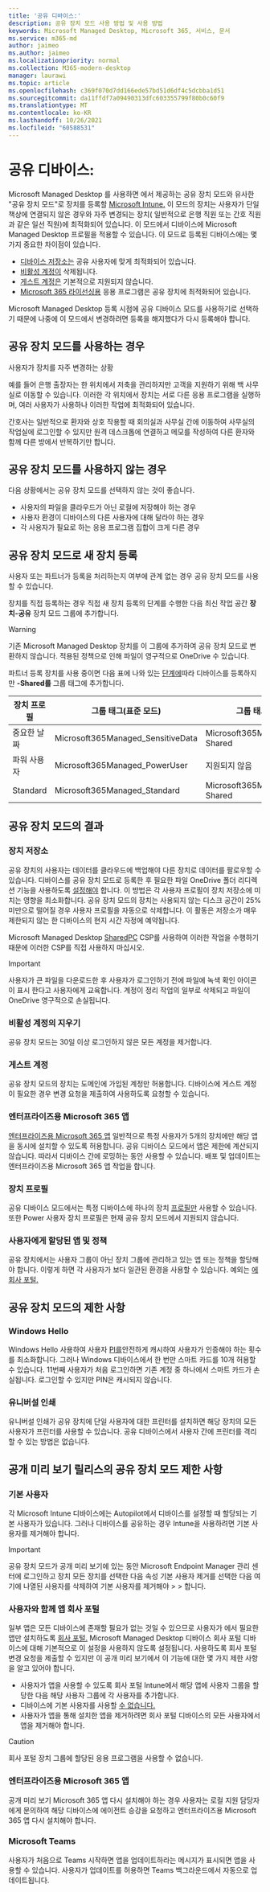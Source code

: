 ```yaml
---
title: '공유 디바이스:'
description: 공유 장치 모드 사용 방법 및 사용 방법
keywords: Microsoft Managed Desktop, Microsoft 365, 서비스, 문서
ms.service: m365-md
author: jaimeo
ms.author: jaimeo
ms.localizationpriority: normal
ms.collection: M365-modern-desktop
manager: laurawi
ms.topic: article
ms.openlocfilehash: c369f070d7dd166ede57bd51d6df4c5dcbba1d51
ms.sourcegitcommit: da11ffdf7a09490313dfc603355799f80b0c60f9
ms.translationtype: MT
ms.contentlocale: ko-KR
ms.lasthandoff: 10/26/2021
ms.locfileid: "60588531"
---
```

# <a name="shared-devices"></a>공유 디바이스:

Microsoft Managed Desktop 를 사용하면 에서 제공하는 공유 장치 모드와 유사한 "공유 장치 모드"로 장치를 등록할 [Microsoft Intune.](/mem/intune/configuration/shared-user-device-settings) 이 모드의 장치는 사용자가 단일 책상에 연결되지 않은 경우와 자주 변경되는 장치( 일반적으로 은행 직원 또는 간호 직원과 같은 일선 직원)에 최적화되어 있습니다. 이 모드에서 디바이스에 Microsoft Managed Desktop 프로필을 적용할 수 있습니다. [](profiles.md) 이 모드로 등록된 디바이스에는 몇 가지 중요한 차이점이 있습니다.

- [디바이스 저장소는](#device-storage) 공유 사용자에 맞게 최적화되어 있습니다.
- [비활성 계정이](#deletion-of-inactive-accounts) 삭제됩니다.
- [게스트 계정은](#guest-accounts) 기본적으로 지원되지 않습니다.
- [Microsoft 365 라이선싱용](#microsoft-365-apps-for-enterprise) 응용 프로그램은 공유 장치에 최적화되어 있습니다.

Microsoft Managed Desktop 등록 시점에 공유 디바이스 모드를 사용하기로 선택하기 때문에 나중에 이 모드에서 변경하려면 등록을 해지했다가 다시 등록해야 합니다.

## <a name="when-to-use-shared-device-mode"></a>공유 장치 모드를 사용하는 경우

사용자가 장치를 자주 변경하는 상황

예를 들어 은행 출장자는 한 위치에서 저축을 관리하지만 고객을 지원하기 위해 백 사무실로 이동할 수 있습니다. 이러한 각 위치에서 장치는 서로 다른 응용 프로그램을 실행하며, 여러 사용자가 사용하나 이러한 작업에 최적화되어 있습니다.

간호사는 일반적으로 환자와 상호 작용할 때 회의실과 사무실 간에 이동하여 사무실의 작업실에 로그인할 수 있지만 원격 데스크톱에 연결하고 메모를 작성하여 다른 환자와 함께 다른 방에서 반복하기만 합니다.

## <a name="when-not-to-use-shared-device-mode"></a>공유 장치 모드를 사용하지 않는 경우

다음 상황에서는 공유 장치 모드를 선택하지 않는 것이 좋습니다.

- 사용자의 파일을 클라우드가 아닌 로컬에 저장해야 하는 경우
- 사용자 환경이 디바이스의 다른 사용자에 대해 달라야 하는 경우
- 각 사용자가 필요로 하는 응용 프로그램 집합이 크게 다른 경우

## <a name="enroll-new-devices-in-shared-device-mode"></a>공유 장치 모드로 새 장치 등록

사용자 또는 파트너가 등록을 처리하는지 여부에 관계 없는 경우 공유 장치 모드를 사용할 수 있습니다.

장치를 직접 등록하는 경우 직접 새 [](../get-started/register-devices-self.md)장치 등록의 단계를 수행한 다음 최신 작업 공간 **장치-공유** 장치 모드 그룹에 추가합니다. 

> [!WARNING]
> 기존 Microsoft Managed Desktop 장치를 이 그룹에 추가하여 공유 장치 모드로 변환하지 않습니다. 적용된 정책으로 인해 파일이 영구적으로 OneDrive 수 있습니다.

파트너 등록 장치를 사용 중이면 다음 표에 나와 있는 [단계에](../get-started/register-devices-partner.md)따라 디바이스를 등록하지만 **-Shared를** 그룹 태그에 추가합니다.


|장치 프로필  |그룹 태그(표준 모드)  |그룹 태그(공유 장치 모드)  |
|---------|---------|---------|
|중요한 날짜 | Microsoft365Managed_SensitiveData        |  Microsoft365Managed_SensitiveData-Shared       |
| 파워 사용자         | Microsoft365Managed_PowerUser        | 지원되지 않음        |
|Standard     | Microsoft365Managed_Standard        | Microsoft365Managed_Standard-Shared  |

## <a name="consequences-of-shared-device-mode"></a>공유 장치 모드의 결과

### <a name="device-storage"></a>장치 저장소

공유 장치의 사용자는 데이터를 클라우드에 백업해야 다른 장치로 데이터를 팔로우할 수 있습니다. 디바이스를 공유 장치 모드로 등록한 후 필요한 파일 OneDrive 폴더 [](https://support.microsoft.com/office/save-disk-space-with-onedrive-files-on-demand-for-windows-10-0e6860d3-d9f3-4971-b321-7092438fb38e#:~:text=%20Turn%20on%20Files%20On-Demand%20%201%20Make,files%20as%20you%20use%20them%20box.%20More%20) 리디렉션 기능을 사용하도록 [설정해야](/onedrive/redirect-known-folders) 합니다. 이 방법은 각 사용자 프로필이 장치 저장소에 미치는 영향을 최소화합니다. 공유 장치 모드의 장치는 사용되지 않는 디스크 공간이 25% 미만으로 떨어질 경우 사용자 프로필을 자동으로 삭제합니다. 이 활동은 저장소가 매우 제한되지 않는 한 디바이스의 현지 시간 자정에 예약됩니다.

Microsoft Managed Desktop [SharedPC](/mem/intune/configuration/shared-user-device-settings-windows) CSP를 사용하여 이러한 작업을 수행하기 때문에 이러한 CSP를 직접 사용하지 마십시오.

> [!IMPORTANT]
> 사용자가 큰 파일을 다운로드한 후 사용자가 로그인하기 전에 파일에 녹색 확인 아이콘이 표시 한다고 사용자에게 교육합니다. 계정이 정리 작업의 일부로 삭제되고 파일이 OneDrive 영구적으로 손실됩니다.

### <a name="deletion-of-inactive-accounts"></a>비활성 계정의 지우기

공유 장치 모드는 30일 이상 로그인하지 않은 모든 계정을 제거합니다.

### <a name="guest-accounts"></a>게스트 계정

공유 장치 모드의 장치는 도메인에 가입된 계정만 허용합니다. 디바이스에 게스트 계정이 필요한 경우 변경 [](../working-with-managed-desktop/admin-support.md) 요청을 제출하여 사용하도록 요청할 수 있습니다.

### <a name="microsoft-365-apps-for-enterprise"></a>엔터프라이즈용 Microsoft 365 앱

[엔터프라이즈용 Microsoft 365 앱](/microsoft-365/managed-desktop/get-started/m365-apps) 일반적으로 특정 사용자가 5개의 장치에만 해당 앱을 동시에 설치할 수 있도록 허용합니다. 공유 디바이스 모드에서 앱은 제한에 계산되지 않습니다. 따라서 디바이스 간에 로밍하는 동안 사용할 수 있습니다. 배포 및 업데이트는 엔터프라이즈용 Microsoft 365 앱 작업을 합니다.

### <a name="device-profiles"></a>장치 프로필

공유 디바이스 모드에서는 특정 디바이스에 하나의 장치 [프로필만](profiles.md) 사용할 수 있습니다. 또한 Power 사용자 장치 프로필은 현재 공유 장치 모드에서 지원되지 않습니다.

### <a name="apps-and-policies-assigned-to-users"></a>사용자에게 할당된 앱 및 정책

공유 장치에서는 사용자 그룹이 아닌 장치 그룹에 관리하고 있는 앱 또는 정책을 할당해야 합니다. 이렇게 하면 각 사용자가 보다 일관된 환경을 사용할 수 있습니다. 예외는 [에 회사 포털.](#deploying-apps-with-company-portal)

## <a name="limitations-of-shared-device-mode"></a>공유 장치 모드의 제한 사항

### <a name="windows-hello"></a>Windows Hello

Windows Hello 사용하여 사용자 [PI를](/windows/security/identity-protection/hello-for-business/hello-faq)안전하게 캐시하여 사용자가 인증해야 하는 횟수를 최소화합니다. 그러나 Windows 디바이스에서 한 번만 스마트 카드를 10개 허용할 수 있습니다. 11번째 사용자가 처음 로그인하면 기존 계정 중 하나에서 스마트 카드가 손실됩니다. 로그인할 수 있지만 PIN은 캐시되지 않습니다.

### <a name="universal-print"></a>유니버설 인쇄

유니버설 인쇄가 공유 장치에 단일 사용자에 대한 프린터를 설치하면 해당 장치의 모든 사용자가 프린터를 사용할 수 있습니다. 공유 디바이스에서 사용자 간에 프린터를 격리할 수 있는 방법은 없습니다.

## <a name="limitations-of-shared-device-mode-in-the-public-preview-release"></a>공개 미리 보기 릴리스의 공유 장치 모드 제한 사항

### <a name="primary-user"></a>기본 사용자

각 Microsoft Intune 디바이스에는 Autopilot에서 디바이스를 설정할 때 할당되는 기본 사용자가 있습니다. 그러나 디바이스를 공유하는 경우 Intune을 사용하려면 기본 사용자를 제거해야 합니다.

> [!IMPORTANT]
> 공유 장치 모드가 공개 미리 보기에 있는 동안 Microsoft Endpoint Manager 관리 센터에 로그인하고 장치 모든 장치를 선택한 다음 속성 기본 사용자 제거를 선택한 다음 여기에 나열된 사용자를 삭제하여 기본 사용자를 제거해야 >   > 합니다.

### <a name="deploying-apps-with-company-portal"></a>사용자와 함께 앱 회사 포털
일부 앱은 모든 디바이스에 존재할 필요가 없는 것일 수 있으므로 사용자가 에서 필요한 앱만 설치하도록 [회사 포털.](/mem/intune/user-help/install-apps-cpapp-windows) Microsoft Managed Desktop 디바이스 회사 포털 디바이스에 대해 기본적으로 이 설정을 사용하지 않도록 설정됩니다. 사용하도록 회사 포털 변경 요청을 제출할 수 [](../working-with-managed-desktop/admin-support.md)있지만 이 공개 미리 보기에서 이 기능에 대한 몇 가지 제한 사항을 알고 있어야 합니다.

- 사용자가 앱을 사용할 수 있도록 회사 포털 Intune에서 해당 앱에 사용자 그룹을 할당한 다음 해당 사용자 그룹에 각 사용자를 추가합니다. [](/mem/intune/apps/apps-deploy)
- 디바이스에 기본 사용자를 사용할 [수 없습니다.](#primary-user)
- 사용자가 앱을 통해 설치한 앱을 제거하려면 회사 포털 디바이스의 모든 사용자에서 앱을 제거해야 합니다.

> [!CAUTION]
> 회사 포털 장치 그룹에 할당된 응용 프로그램을 사용할 수 없습니다. 

### <a name="redeployment-of-microsoft-365-apps-for-enterprise"></a>엔터프라이즈용 Microsoft 365 앱
공개 미리 보기 Microsoft 365 앱 다시 설치해야 하는 경우 사용자는 로컬 지원 담당자에게 문의하여 해당 디바이스에 에이전트 승강을 요청하고 엔터프라이즈용 Microsoft 365 앱 다시 설치해야 합니다.

### <a name="microsoft-teams"></a>Microsoft Teams
사용자가 처음으로 Teams 시작하면 앱을 업데이트하라는 메시지가 표시되면 앱을 사용할 수 있습니다. 사용자가 업데이트를 허용하면 Teams 백그라운드에서 자동으로 업데이트됩니다.



